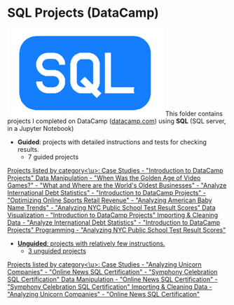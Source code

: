 # SQL Projects (DataCamp)  
![SQL Logo](../../assets/SQL.png)
  This folder contains projects I completed on DataCamp ([datacamp.com](datacamp.com)) using **SQL**
  (SQL server, in a Jupyter Notebook)

- **Guided**: projects with detailed instructions and tests for checking results.
    - 7 guided projects

<u>Projects listed by category<\u>:
     Case Studies
  	- "Introduction to DataCamp Projects"
     Data Manipulation
  	- "When Was the Golden Age of Video Games?"
  	- "What and Where are the World's Oldest Businesses"
  	- "Analyze International Debt Statistics"
  	- "Introduction to DataCamp Projects"
  	- "Optimizing Online Sports Retail Revenue"
  	- "Analyzing American Baby Name Trends"
  	- "Analyzing NYC Public School Test Result Scores"
     Data Visualization
  	- "Introduction to DataCamp Projects"
     Importing & Cleaning Data
  	- "Analyze International Debt Statistics"
  	- "Introduction to DataCamp Projects"
     Programming
  	- "Analyzing NYC Public School Test Result Scores"
  

- **Unguided**: projects with relatively few instructions.
    - 3 unguided projects
    
<u>Projects listed by category<\u>:
     Case Studies
  	- "Analyzing Unicorn Companies"
  	- "Online News SQL Certification"
  	- "Symphony Celebration SQL Certification"
     Data Manipulation
  	- "Online News SQL Certification"
  	- "Symphony Celebration SQL Certification"
     Importing & Cleaning Data
  	- "Analyzing Unicorn Companies"
  	- "Online News SQL Certification"
  
